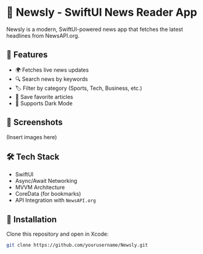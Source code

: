 # 📰 Newsly - SwiftUI News Reader App

Newsly is a modern, SwiftUI-powered news app that fetches the latest headlines from NewsAPI.org.

## 🚀 Features
- 🌍 Fetches live news updates
- 🔍 Search news by keywords
- 🏷️ Filter by category (Sports, Tech, Business, etc.)
- 🔖 Save favorite articles
- 🎨 Supports Dark Mode

## 📸 Screenshots
(Insert images here)

## 🛠️ Tech Stack
- SwiftUI
- Async/Await Networking
- MVVM Architecture
- CoreData (for bookmarks)
- API Integration with `NewsAPI.org`

## 🔗 Installation
Clone this repository and open in Xcode:
```sh
git clone https://github.com/yourusername/Newsly.git

